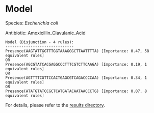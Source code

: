 
# Model

Species: *Escherichia coli*

Antibiotic: Amoxicillin_Clavulanic_Acid

```
Model (Disjunction - 4 rules):
------------------------------
Presence(AAGTATTGGTTTGGTAAAGGGCTTAATTTTA) [Importance: 0.47, 58 equivalent rules]
OR
Presence(AGCGTATCACGAGGCCCTTTCGTCTTCAAGA) [Importance: 0.19, 1 equivalent rules]
OR
Presence(AGTTTTCGTTCCACTGAGCGTCAGACCCCAA) [Importance: 0.34, 1 equivalent rules]
OR
Presence(ATATGTATCCGCTCATGATACAATAACCCTG) [Importance: 0.07, 8 equivalent rules]

```

For details, please refer to the [results directory](../../../../../results/scm_b/escherichia%20coli/amoxicillin_clavulanic_acid/repeat_7/).

